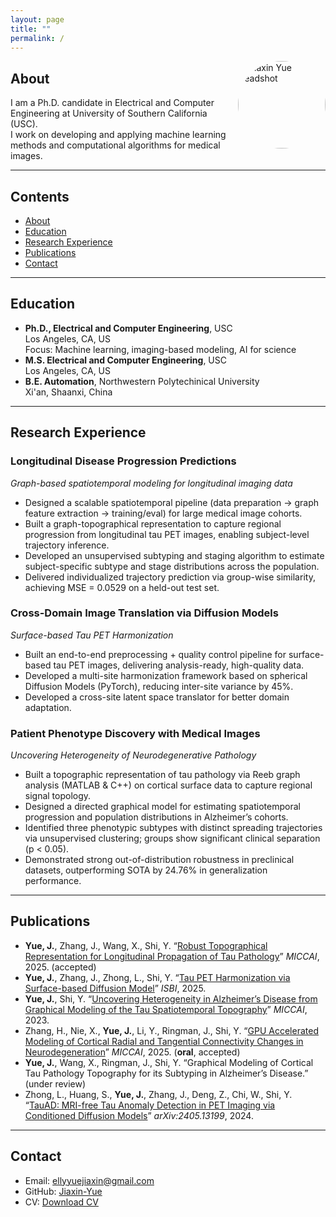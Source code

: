 ```yaml
---
layout: page
title: ""         
permalink: /
---
```


<img src="/assets/img/headshot.jpg" alt="Jiaxin Yue headshot" width="140"
     style="float:right;border-radius:50%;object-fit:cover;margin:0 0 1rem 1rem;">
     
## About
I am a Ph.D. candidate in Electrical and Computer Engineering at University of Southern California (USC). 
<br>
I work on developing and applying machine learning methods and computational algorithms for medical images.

---

## Contents
- [About](#about)
- [Education](#education)
- [Research Experience](#research-experience)
- [Publications](#publications)
- [Contact](#contact)

---

## Education
- **Ph.D., Electrical and Computer Engineering**, USC
  <br>
  Los Angeles, CA, US
  <br>
  Focus: Machine learning, imaging-based modeling, AI for science
- **M.S. Electrical and Computer Engineering**, USC
  <br>
  Los Angeles, CA, US
- **B.E. Automation**, Northwestern Polytechinical University
  <br>
  Xi'an, Shaanxi, China

---

## Research Experience

### Longitudinal Disease Progression Predictions  
*Graph-based spatiotemporal modeling for longitudinal imaging data*

- Designed a scalable spatiotemporal pipeline (data preparation → graph feature extraction → training/eval) for large medical image cohorts.  
- Built a graph-topographical representation to capture regional progression from longitudinal tau PET images, enabling subject-level trajectory inference.  
- Developed an unsupervised subtyping and staging algorithm to estimate subject-specific subtype and stage distributions across the population.  
- Delivered individualized trajectory prediction via group-wise similarity, achieving MSE = 0.0529 on a held-out test set.  

### Cross-Domain Image Translation via Diffusion Models
*Surface-based Tau PET Harmonization*
-	Built an end-to-end preprocessing + quality control pipeline for surface-based tau PET images, delivering analysis-ready, high-quality data.
-	Developed a multi-site harmonization framework based on spherical Diffusion Models (PyTorch), reducing inter-site variance by 45%. 
-	Developed a cross-site latent space translator for better domain adaptation.

### Patient Phenotype Discovery with Medical Images
*Uncovering Heterogeneity of Neurodegenerative Pathology*
-	Built a topographic representation of tau pathology via Reeb graph analysis (MATLAB & C++) on cortical surface data to capture regional signal topology.
-	Designed a directed graphical model for estimating spatiotemporal progression and population distributions in Alzheimer’s cohorts.
-	Identified three phenotypic subtypes with distinct spreading trajectories via unsupervised clustering; groups show significant clinical separation (p < 0.05).
-	Demonstrated strong out-of-distribution robustness in preclinical datasets, outperforming SOTA by 24.76% in generalization performance.
  
---

## Publications

- **Yue, J.**, Zhang, J., Wang, X., Shi, Y. “[Robust Topographical Representation for Longitudinal Propagation of Tau Pathology](https://papers.miccai.org/miccai-2025/paper/1465_paper.pdf)” *MICCAI*, 2025. (accepted)  
- **Yue, J.**, Zhang, J., Zhong, L., Shi, Y. “[Tau PET Harmonization via Surface-based Diffusion Model](https://ieeexplore.ieee.org/abstract/document/10981166)” *ISBI*, 2025.  
- **Yue, J.**, Shi, Y. “[Uncovering Heterogeneity in Alzheimer’s Disease from Graphical Modeling of the Tau Spatiotemporal Topography](https://link.springer.com/chapter/10.1007/978-3-031-43904-9_26)” *MICCAI*, 2023.  
- Zhang, H., Nie, X., **Yue, J.**, Li, Y., Ringman, J., Shi, Y. “[GPU Accelerated Modeling of Cortical Radial and Tangential Connectivity Changes in Neurodegeneration](https://papers.miccai.org/miccai-2025/paper/2438_paper.pdf)” *MICCAI*, 2025. (**oral**, accepted)  
- **Yue, J.**, Wang, X., Ringman, J., Shi, Y. “Graphical Modeling of Cortical Tau Pathology Topography for its Subtyping in Alzheimer’s Disease.” (under review)  
- Zhong, L., Huang, S., **Yue, J.**, Zhang, J., Deng, Z., Chi, W., Shi, Y. “[TauAD: MRI-free Tau Anomaly Detection in PET Imaging via Conditioned Diffusion Models](https://arxiv.org/abs/2405.13199)” *arXiv:2405.13199*, 2024.  


---

## Contact
- Email: [ellyyuejiaxin@gmail.com](mailto:ellyyuejiaxin@gmail.com)  
- GitHub: [Jiaxin-Yue](https://github.com/Jiaxin-Yue)  
- CV: [Download CV](JIAXIN.YUE.Resumev1.pdf)  


